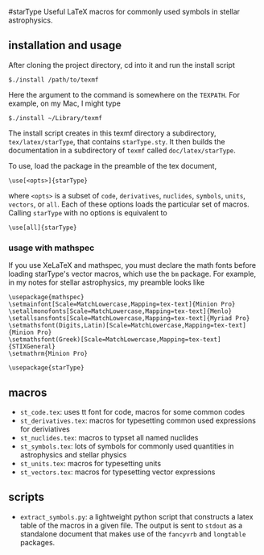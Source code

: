 #starType
Useful LaTeX macros for commonly used symbols in stellar astrophysics.

## installation and usage
After cloning the project directory, cd into it and run the install script
    
    $./install /path/to/texmf

Here the argument to the command is somewhere on the `TEXPATH`. For example, on my Mac, I might type

    $./install ~/Library/texmf

The install script creates in this texmf directory a subdirectory, 
`tex/latex/starType`,
that contains `starType.sty`.  It then builds the documentation in a 
subdirectory of `texmf` called `doc/latex/starType`.

To use, load the package in the preamble of the tex document,

    \use[<opts>]{starType}
    
where `<opts>` is a subset of `code`, `derivatives`, `nuclides`, `symbols`,    `units`, `vectors`, or `all`.  Each of these options loads the particular set of macros.  Calling `starType` with no options is equivalent to
    
    \use[all]{starType}
    
### usage with mathspec

If you use XeLaTeX and mathspec, you must declare the math fonts before loading starType's vector macros, which use the `bm` package.  For example, in my notes for stellar astrophysics, my preamble looks like

    \usepackage{mathspec}
    \setmainfont[Scale=MatchLowercase,Mapping=tex-text]{Minion Pro}
    \setallmonofonts[Scale=MatchLowercase,Mapping=tex-text]{Menlo}
    \setallsansfonts[Scale=MatchLowercase,Mapping=tex-text]{Myriad Pro}
    \setmathsfont(Digits,Latin)[Scale=MatchLowercase,Mapping=tex-text]{Minion Pro}
    \setmathsfont(Greek)[Scale=MatchLowercase,Mapping=tex-text]{STIXGeneral}
    \setmathrm{Minion Pro}

    \usepackage{starType}


## macros
*   `st_code.tex`: uses tt font for code, macros for some common codes
*   `st_derivatives.tex`: macros for typesetting common used expressions for deriviatives
*   `st_nuclides.tex`:  macros to typset all named nuclides
*   `st_symbols.tex`: lots of symbols for commonly used quantities in astrophysics and stellar physics
*   `st_units.tex`: macros for typesetting units
*   `st_vectors.tex`: macros for typesetting vector expressions

## scripts
*   `extract_symbols.py`: a lightweight python script that constructs a latex table of the macros in a given file. The output is sent to `stdout` as a standalone document that makes use of the `fancyvrb` and `longtable` packages.
